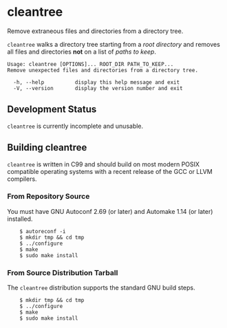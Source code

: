 cleantree
=========

Remove extraneous files and directories from a directory tree.

`cleantree` walks a directory tree starting from a _root directory_ and 
removes all files and directories **not** on a list of _paths to keep_.

    Usage: cleantree [OPTIONS]... ROOT_DIR PATH_TO_KEEP...
    Remove unexpected files and directories from a directory tree.

      -h, --help          display this help message and exit
      -V, --version       display the version number and exit


Development Status
------------------
`cleantree` is currently incomplete and unusable.


Building cleantree
------------------

`cleantree` is written in C99 and should build on most modern POSIX compatible
operating systems with a recent release of the GCC or LLVM compilers.

### From Repository Source

You must have GNU Autoconf 2.69 (or later) and Automake 1.14 (or later) installed.

        $ autoreconf -i
        $ mkdir tmp && cd tmp
        $ ../configure
        $ make
        $ sudo make install

### From Source Distribution Tarball

The `cleantree` distribution supports the standard GNU build steps.

        $ mkdir tmp && cd tmp
        $ ../configure
        $ make
        $ sudo make install

